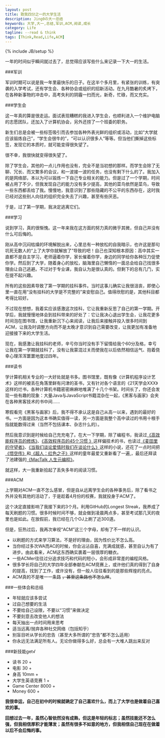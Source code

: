 ```yaml
---
layout: post
title: 致我四分之一的大学生活
description: Jing0の大一总结
keywords: 大学,大一,总结,军训,ACM,阅读,成长
category: Life
tagline: --read & think
tags: [Think,Read,Life,ACM]
---
```

{% include JB/setup %}

一年的时间似乎瞬间就过去了，总觉得应该写些什么来记录一下大一的生活。

###军训

军训时期可以说是我一年里最快乐的日子。在这半个多月里，有紧张的训练，有突袭的入学考试，还有学生会、各种协会或组织的招新活动。在九月酷暑的炙烤下，在各种新事物的冲击中，高考失利的阴霾一扫而光，新奇，忙碌，而又充实。

###学生会

这一年真的算是很走运。面试表现糟糕的我进入学生会，也顺利进入一个维护电脑的志愿团队，还加入了计算机协会，另外还捞了一个班委的职务。

新生们总是会被一些标签吸引而去参加各种外表光鲜的组织或活动，比如“大学就应该锻炼自己”，“学生会很牛的”，“可以认识很多人”等等。但当他们撕掉这些标签，发现它的本质时，就可能变得很失望了。

很不幸，我很快就变得很失望了。

除了学生会，其他的一点儿作用也没有，完全不是当初想的那样。而学生会除了无聊、冗长、而又繁多的会议，和一波接一波的任务，也没有剩下什么的了。我加入的是网络部，本以为可以锻炼一下自己专业相关的能力。但是过了一个学期，时间被占用了不少，但我发现自己的能力没有多少提高，其他的菜鸟依然是菜鸟，导致一些东西都丢给了我。慢慢地，我意识到了那些隐藏的不公平的东西存在，这时我已经对这些别人向往的组织完全失去了兴趣，甚至有些厌恶。

于是，过了第一学期，我决定逃离它们。

###学习

说到学习，真的很惭愧。这一年来我在这方面的努力真的微乎其微，但自己并没有什么可后悔的。

刚从高中沉闷枯燥的环境解脱出来，心里总有一种放松的自我暗示，也许这是那句坑死无数人的“上了大学你就解放了”导致的吧！自己也深知根本原因：高中其实一直都不是自主学习，老师逼着你学，家长催着你学，身边的同学给你各种压力促使你学。然后到了大学，随着身心的放松，脑海里自己懒惰的一面总会给自己找很多理由让自己逃避。不过对于专业课，我自认为是很认真的。但剩下的总有几门，实在提不起兴趣。

所有的这些因素导致了第一学期的挂科事件。当时这事儿确实让我很沮丧，即使心里一直在用“没有挂科的大学是不完整的”来安慰自己。值得欣慰的是，其他科目都考得比较好。

不过现在想想，我着实应该感激这次挂科，它让我重新反思了自己的第一学期。开学后，我就慢慢地体会到挂科带来的好处了：它让我决心退出学生会，让我花更多时间泡在图书馆，让我重新沉下心来阅读，让我后来接触并投入很多时间到ACM，让我及时调整方向而不是太晚才意识到自己需要改变，让我更加有准备地迎接接下来的大学生活。

现在，我感激让我挂科的老师，辛亏你当时没有手下留情给我个60分及格，幸亏让我在第一学期就挂科了，没有让我蒙混过关而使我在以后依然相信运气、抱着侥幸心理浑浑噩噩地度过四年。

###读书

学计算机相关专业的一大好处就是书多。图书馆里，既有像《计算机程序设计艺术》这样的被丢在角落里鲜有问津的圣书，又有针对各个语言的《21天学会XXX》这样的烂书，各种计算机书籍密密麻麻地堆满了十几个书架。时间长了，你还会发现一些有趣的现象：大量Java与JavaScript书籍混杂在一起，《黑客与画家》会夹在各种黑客技术的书中间......

寒假看完《黑客与画家》后，我不得不承认这是自己从高一以来，遇到的最好的书。一方面是因为这本书确实值得一读，另一方面是我整个高中读过的书用十根手指就能数得过来（当然不包括课本、杂志什么的）。

然后我意识到是时候给自己充充电了。在大一下学期，除了编程书，我读过[《高效能程序员的修炼》](http://book.douban.com/subject/24868904/)、[《高效程序员的45个习惯 》](http://book.douban.com/subject/4164024/)这样偏技术的书，也读过[《麦田里的守望者》](http://book.douban.com/subject/4894485/)、[《当我们谈论爱情时我们在谈论什么》](http://book.douban.com/subject/4010969/)这样的小说，还花了一点时间把[《悟空传》](http://book.douban.com/subject/6431994/)和[《超人：红色之子》](http://book.douban.com/subject/1920926/)这样的童年最爱又重新看了一遍,，最后还拜读了池建强的[《MacTalk 人生元编程》](http://book.douban.com/subject/25826578/)。

就这样，大一我重新拾起了丢失多年的阅读习惯。

###ACM

上学期对ACM一直不怎么感冒，但是自从远离学生会的各种事务后，除了看书之外并没有其他的活动了，于是趁着4月份的校赛，我就投身于ACM了。

这个决定直接影响了我接下来的3个月。利用GitHub的Longest Streak，我养成了每天刷题的习惯。很多时候时间不够，就会做到凌晨两点多，甚至考试那几天的夜里也是如此。在放假前，我已经在几个OJ上刷了近300道。

但是，狂热过后，我再次审视“ACM”这三个字母，却有了不一样的认识。

* 以刷题的方式来学习算法，不是好的理由，因为性价比不怎么高。
* 当你经过多次WA而AC的时候，你会沾沾自喜，充满成就感，甚至自认为有了进步。由此看来，ACM这东西确实裹着一层很厚的糖衣。
* 一些ACMer往往过分追求技巧和代码的短小，会形成非常差的编程风格。
* 很多学长将自己的大学四年全部奉献在ACM竞赛上，或许他们真的得到了自身的提高，找到了工作，或许没有，但一般人往往看到的是那些辉煌的亮点。
* ACM真的不是唯一一条路 <del>，甚至这条路也不怎么样</del>。

###一些体会和总结

* 年轻就应该多尝试
* 过自己想要的生活
* 不要给自己设限，不要以“习惯”来做决定
* 不要刻意去改变他人的想法
* 每天抽出一点时间用来思考
* 适当远离/抛弃各种社交网络（包括知乎）
* 别盲目听从学长的忠告（甚至大多所谓的“忠告”都不怎么适用）
* 你永远无法满足所有人。无论你做得多么好，总会有一大堆人跳出来反对

###新技能get&radic;

* 读书 20 +
* 电影 30 +
* 身高 10mm +
* 大学生英语竞赛 1 +
* Game Center 8000 +
* Money 600 +

**我很幸运，自己在初中的时候就确定了自己喜欢什么，而上了大学也是做着自己喜欢的事。**

**回想过去一年，虽然心智依然没有成熟，但这是年轻的标志；虽然技能还不怎么强，但我相信厚积才能薄发；虽然有很多不如意的地方，但我相信自己现在在做着以后不会后悔的事。**
